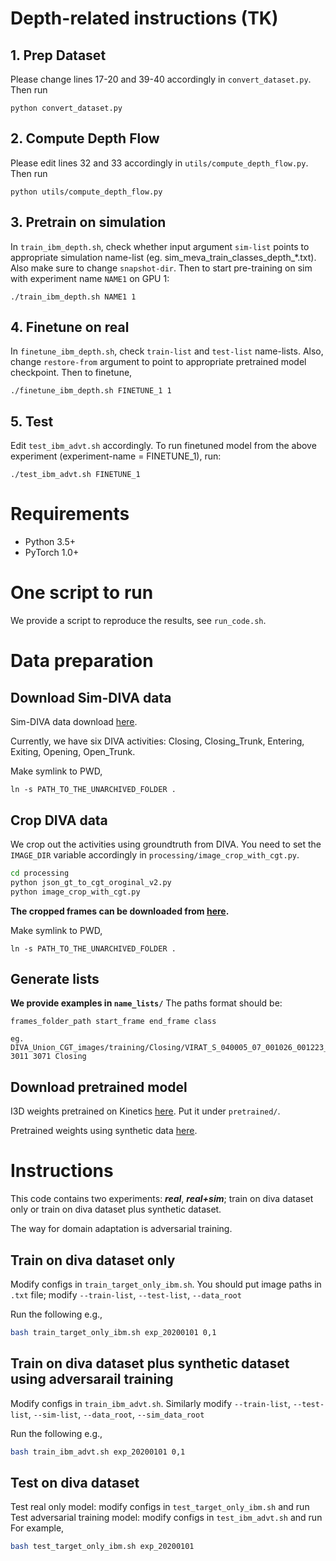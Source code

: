 # Depth-related instructions (TK)
## 1. Prep Dataset
Please change lines 17-20 and 39-40 accordingly in `convert_dataset.py`. Then run 
```
python convert_dataset.py
```
## 2. Compute Depth Flow
Please edit lines 32 and 33 accordingly in `utils/compute_depth_flow.py`. Then run
```
python utils/compute_depth_flow.py
```
## 3. Pretrain on simulation
In `train_ibm_depth.sh`, check whether input argument `sim-list` points to appropriate simulation name-list (eg. sim_meva_train_classes_depth_*.txt). Also make sure to change `snapshot-dir`. Then to start pre-training on sim with experiment name `NAME1` on GPU 1:
```
./train_ibm_depth.sh NAME1 1
```

## 4. Finetune on real
In `finetune_ibm_depth.sh`, check `train-list` and `test-list` name-lists. Also, change `restore-from` argument to point to appropriate pretrained model checkpoint. Then to finetune,
```
./finetune_ibm_depth.sh FINETUNE_1 1
```
## 5. Test
Edit `test_ibm_advt.sh` accordingly. To run finetuned model from the above experiment (experiment-name = FINETUNE_1), run:
```
./test_ibm_advt.sh FINETUNE_1
```



# Requirements

- Python 3.5+
- PyTorch 1.0+

# One script to run

We provide a script to reproduce the results, see `run_code.sh`.

# Data preparation

## Download Sim-DIVA data

Sim-DIVA data download [here](https://www.cs.jhu.edu/~yzh/20191026_diva_sim_data.tar).

Currently, we have six DIVA activities: Closing, Closing_Trunk, Entering, Exiting, Opening, Open_Trunk.

Make symlink to PWD,

```
ln -s PATH_TO_THE_UNARCHIVED_FOLDER .
```

## Crop DIVA data

We crop out the activities using groundtruth from DIVA. You need to set the `IMAGE_DIR` variable accordingly in `processing/image_crop_with_cgt.py`.
```bash
cd processing
python json_gt_to_cgt_oroginal_v2.py
python image_crop_with_cgt.py 
```

**The cropped frames can be downloaded from [here](https://www.cs.jhu.edu/~yzh/190207_DIVA_Union_CGT_images.tar).**

Make symlink to PWD,

```
ln -s PATH_TO_THE_UNARCHIVED_FOLDER .
```

## Generate lists

**We provide examples in `name_lists/`**
The paths format should be:

```
frames_folder_path start_frame end_frame class

eg. DIVA_Union_CGT_images/training/Closing/VIRAT_S_040005_07_001026_001223_963 3011 3071 Closing
```

## Download pretrained model

I3D weights pretrained on Kinetics [here](https://www.cs.jhu.edu/~yzh/i3d_inception.pth). Put it under `pretrained/`.

Pretrained weights using synthetic data [here](https://www.cs.jhu.edu/~yzh/sim_pretrain_10000.pth).

# Instructions

This code contains two experiments: ***real***, ***real+sim***; train on diva dataset only or train on diva dataset plus synthetic dataset.

The way for domain adaptation is adversarial training.



## Train on diva dataset only

Modify configs in `train_target_only_ibm.sh`. You should put image paths in `.txt` file; modify `--train-list`, `--test-list`, `--data_root`

Run the following e.g.,

```bash
bash train_target_only_ibm.sh exp_20200101 0,1
```


## Train on diva dataset plus synthetic dataset using adversarail training

Modify configs in `train_ibm_advt.sh`. Similarly modify `--train-list`, `--test-list`, `--sim-list`, `--data_root`, `--sim_data_root`

Run the following e.g.,

```bash
bash train_ibm_advt.sh exp_20200101 0,1
```

## Test on diva dataset

Test real only model: modify configs in `test_target_only_ibm.sh` and run
Test adversarial training model: modify configs in `test_ibm_advt.sh` and run
For example,

```bash
bash test_target_only_ibm.sh exp_20200101
```
